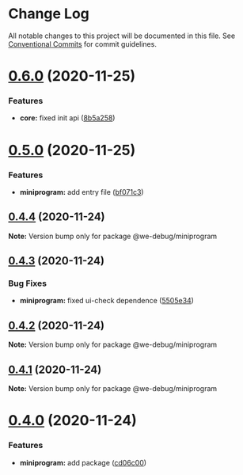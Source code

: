 # Change Log

All notable changes to this project will be documented in this file.
See [Conventional Commits](https://conventionalcommits.org) for commit guidelines.

# [0.6.0](https://github.com/dlhandsome/we-debug/compare/v0.5.0...v0.6.0) (2020-11-25)


### Features

* **core:** fixed init api ([8b5a258](https://github.com/dlhandsome/we-debug/commit/8b5a258a046852e0c35f3f230c851cf25745ddc3))





# [0.5.0](https://github.com/dlhandsome/we-debug/compare/v0.4.4...v0.5.0) (2020-11-25)


### Features

* **miniprogram:** add entry file ([bf071c3](https://github.com/dlhandsome/we-debug/commit/bf071c3cdb3ff372ea9820681015f8960200fb16))





## [0.4.4](https://github.com/dlhandsome/we-debug/compare/v0.4.3...v0.4.4) (2020-11-24)

**Note:** Version bump only for package @we-debug/miniprogram





## [0.4.3](https://github.com/dlhandsome/we-debug/compare/v0.4.2...v0.4.3) (2020-11-24)


### Bug Fixes

* **miniprogram:** fixed ui-check dependence ([5505e34](https://github.com/dlhandsome/we-debug/commit/5505e34ca987f8de998740417a7b912f0af95990))





## [0.4.2](https://github.com/dlhandsome/we-debug/compare/v0.4.1...v0.4.2) (2020-11-24)

**Note:** Version bump only for package @we-debug/miniprogram





## [0.4.1](https://github.com/dlhandsome/we-debug/compare/v0.4.0...v0.4.1) (2020-11-24)

**Note:** Version bump only for package @we-debug/miniprogram





# [0.4.0](https://github.com/dlhandsome/we-debug/compare/v0.3.7...v0.4.0) (2020-11-24)


### Features

* **miniprogram:** add package ([cd06c00](https://github.com/dlhandsome/we-debug/commit/cd06c00c01dc040d6dd550b783dbe26513becde8))
